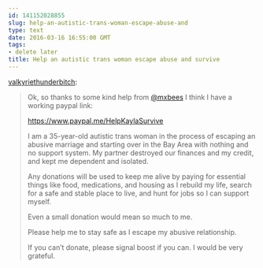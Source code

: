```yaml
---
id: 141152028855
slug: help-an-autistic-trans-woman-escape-abuse-and
type: text
date: 2016-03-16 16:55:00 GMT
tags:
- delete later
title: Help an autistic trans woman escape abuse and survive
---
```

<p><a class="tumblr_blog" href="http://valkyriethunderbitch.tumblr.com/post/141059911763">valkyriethunderbitch</a>:</p>
<blockquote>
<p>Ok, so thanks to some kind help from <a href="https://tmblr.co/mQ1cxfcq2fduTOMS6HL6Uvw">@mxbees</a> I think I have a working paypal link:</p>
<p><a href="https://www.paypal.me/HelpKaylaSurvive">https://www.paypal.me/HelpKaylaSurvive</a></p>
<p>I am a 35-year-old autistic trans woman in the process of escaping an abusive marriage and starting over in the Bay Area with nothing and no support system. My partner destroyed our finances and my credit, and kept me dependent and isolated. <br></p>
<p>Any donations will be used to keep me alive by paying for essential things like food, medications, and housing as I rebuild my life, search for a safe and stable place to live, and hunt for jobs so I can support myself.<br></p>
<p>Even a small donation would mean so much to me. <br></p>
<p>Please help me to stay safe as I escape my abusive relationship.</p>
<p>If you can’t donate, please signal boost if you can. I would be very grateful.<br></p>
</blockquote>

